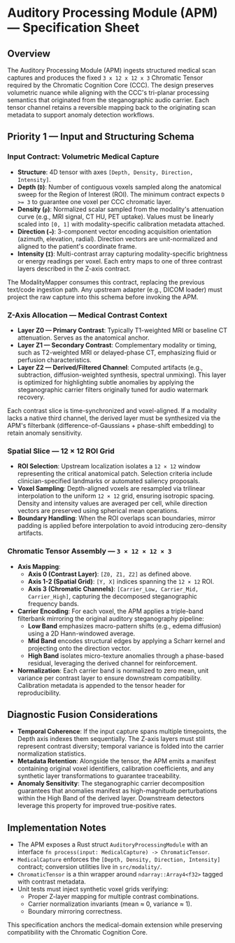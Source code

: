 # Auditory Processing Module (APM) — Specification Sheet

## Overview
The Auditory Processing Module (APM) ingests structured medical scan captures and produces the fixed `3 x 12 x 12 x 3` Chromatic Tensor required by the Chromatic Cognition Core (CCC). The design preserves volumetric nuance while aligning with the CCC's tri-planar processing semantics that originated from the steganographic audio carrier. Each tensor channel retains a reversible mapping back to the originating scan metadata to support anomaly detection workflows.

## Priority 1 — Input and Structuring Schema

### Input Contract: Volumetric Medical Capture
* **Structure**: 4D tensor with axes `[Depth, Density, Direction, Intensity]`.
* **Depth (`D`)**: Number of contiguous voxels sampled along the anatomical sweep for the Region of Interest (ROI). The minimum contract expects `D >= 3` to guarantee one voxel per CCC chromatic layer.
* **Density (`ρ`)**: Normalized scalar sampled from the modality's attenuation curve (e.g., MRI signal, CT HU, PET uptake). Values must be linearly scaled into `[0, 1]` with modality-specific calibration metadata attached.
* **Direction (`→`)**: 3-component vector encoding acquisition orientation (azimuth, elevation, radial). Direction vectors are unit-normalized and aligned to the patient's coordinate frame.
* **Intensity (`I`)**: Multi-contrast array capturing modality-specific brightness or energy readings per voxel. Each entry maps to one of three contrast layers described in the Z-axis contract.

The ModalityMapper consumes this contract, replacing the previous text/code ingestion path. Any upstream adapter (e.g., DICOM loader) must project the raw capture into this schema before invoking the APM.

### Z-Axis Allocation — Medical Contrast Context
* **Layer Z0 — Primary Contrast**: Typically T1-weighted MRI or baseline CT attenuation. Serves as the anatomical anchor.
* **Layer Z1 — Secondary Contrast**: Complementary modality or timing, such as T2-weighted MRI or delayed-phase CT, emphasizing fluid or perfusion characteristics.
* **Layer Z2 — Derived/Filtered Channel**: Computed artifacts (e.g., subtraction, diffusion-weighted synthesis, spectral unmixing). This layer is optimized for highlighting subtle anomalies by applying the steganographic carrier filters originally tuned for audio watermark recovery.

Each contrast slice is time-synchronized and voxel-aligned. If a modality lacks a native third channel, the derived layer must be synthesized via the APM's filterbank (difference-of-Gaussians + phase-shift embedding) to retain anomaly sensitivity.

### Spatial Slice — 12 × 12 ROI Grid
* **ROI Selection**: Upstream localization isolates a `12 × 12` window representing the critical anatomical patch. Selection criteria include clinician-specified landmarks or automated saliency proposals.
* **Voxel Sampling**: Depth-aligned voxels are resampled via trilinear interpolation to the uniform `12 × 12` grid, ensuring isotropic spacing. Density and intensity values are averaged per cell, while direction vectors are preserved using spherical mean operations.
* **Boundary Handling**: When the ROI overlaps scan boundaries, mirror padding is applied before interpolation to avoid introducing zero-density artifacts.

### Chromatic Tensor Assembly — `3 × 12 × 12 × 3`
* **Axis Mapping**:
  * **Axis 0 (Contrast Layer)**: `[Z0, Z1, Z2]` as defined above.
  * **Axis 1-2 (Spatial Grid)**: `[Y, X]` indices spanning the `12 × 12` ROI.
  * **Axis 3 (Chromatic Channels)**: `[Carrier_Low, Carrier_Mid, Carrier_High]`, capturing the decomposed steganographic frequency bands.
* **Carrier Encoding**: For each voxel, the APM applies a triple-band filterbank mirroring the original auditory steganography pipeline:
  * **Low Band** emphasizes macro-pattern shifts (e.g., edema diffusion) using a 2D Hann-windowed average.
  * **Mid Band** encodes structural edges by applying a Scharr kernel and projecting onto the direction vector.
  * **High Band** isolates micro-texture anomalies through a phase-based residual, leveraging the derived channel for reinforcement.
* **Normalization**: Each carrier band is normalized to zero mean, unit variance per contrast layer to ensure downstream compatibility. Calibration metadata is appended to the tensor header for reproducibility.

## Diagnostic Fusion Considerations
* **Temporal Coherence**: If the input capture spans multiple timepoints, the Depth axis indexes them sequentially. The Z-axis layers must still represent contrast diversity; temporal variance is folded into the carrier normalization statistics.
* **Metadata Retention**: Alongside the tensor, the APM emits a manifest containing original voxel identifiers, calibration coefficients, and any synthetic layer transformations to guarantee traceability.
* **Anomaly Sensitivity**: The steganographic carrier decomposition guarantees that anomalies manifest as high-magnitude perturbations within the High Band of the derived layer. Downstream detectors leverage this property for improved true-positive rates.

## Implementation Notes
* The APM exposes a Rust struct `AuditoryProcessingModule` with an interface `fn process(input: MedicalCapture) -> ChromaticTensor`.
* `MedicalCapture` enforces the `[Depth, Density, Direction, Intensity]` contract; conversion utilities live in `src/modality/`.
* `ChromaticTensor` is a thin wrapper around `ndarray::Array4<f32>` tagged with contrast metadata.
* Unit tests must inject synthetic voxel grids verifying:
  * Proper Z-layer mapping for multiple contrast combinations.
  * Carrier normalization invariants (mean ≈ 0, variance ≈ 1).
  * Boundary mirroring correctness.

This specification anchors the medical-domain extension while preserving compatibility with the Chromatic Cognition Core.
